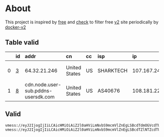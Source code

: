 
# About

This project is inspired by [free](https://github.com/freefq/free) and [check](https://github.com/yeahwu/check) to filter free [v2](https://github.com/v2fly/v2ray-core) site periodically by [docker-v2](https://hub.docker.com/r/v2ray/official)

    

## Table valid
|    | id                 | addr                                | cn            | cc   | isp       | ip             | chatgpt          |
|---:|:-------------------|:------------------------------------|:--------------|:-----|:----------|:---------------|:-----------------|
|  0 | [3](config/3.json) | 64.32.21.246                        | United States | US   | SHARKTECH | 107.167.24.162 | Yes (Region: US) |
|  1 | [8](config/8.json) | cdn.node.user-sub.pddns-usersdk.com | United States | US   | AS40676   | 108.181.22.205 | Yes (Region: US) |

## Valid
```
vmess://eyJ2IjogIjIiLCAicHMiOiAiZ2l0aHViLmNvbS9mcmVlZnEgLSBcdTdmOGVcdTU2ZmRcdTUyYTBcdTUyMjlcdTc5OGZcdTVjM2NcdTRlOWFcdTVkZGVcdTZkMWJcdTY3NDlcdTc3ZjZTaGFya3RlY2hcdTY1NzBcdTYzNmVcdTRlMmRcdTVmYzMgMyIsICJhZGQiOiAiNjQuMzIuMjEuMjQ2IiwgInBvcnQiOiAiNDQzMTMiLCAidHlwZSI6ICJub25lIiwgImlkIjogIjU3ZjkzZTkyLWViYjktNGYxNi05YmRjLTgyMjVkMjAxMDk5NSIsICJhaWQiOiAiNjQiLCAibmV0IjogInRjcCIsICJwYXRoIjogIi8iLCAiaG9zdCI6ICIiLCAidGxzIjogIiJ9
vmess://eyJ2IjogIjIiLCAicHMiOiAiZ2l0aHViLmNvbS9mcmVlZnEgLSBcdTZlNTZcdTUzMTdcdTc3MDFcdTZiNjZcdTZjNDlcdTVlMDJcdTc5ZmJcdTUyYTggOCIsICJhZGQiOiAiY2RuLm5vZGUudXNlci1zdWIucGRkbnMtdXNlcnNkay5jb20iLCAicG9ydCI6IDEzMDAzLCAiaWQiOiAiNWY5ZjRkZjQtNTM5OC0zNWQxLTlhNmEtNDRhOGE1NzU4MzJkIiwgImFpZCI6IDAsICJzY3kiOiAiYXV0byIsICJuZXQiOiAid3MiLCAiaG9zdCI6ICJjZG4ubm9kZS51c2VyLXN1Yi5wZGRucy11c2Vyc2RrLmNvbSIsICJwYXRoIjogIi9lZjQ4MzU4Mi02MjY5LTQ2OGMtOTNhZi1jNTExZWNjYjhhNjkiLCAidGxzIjogIiJ9
```

